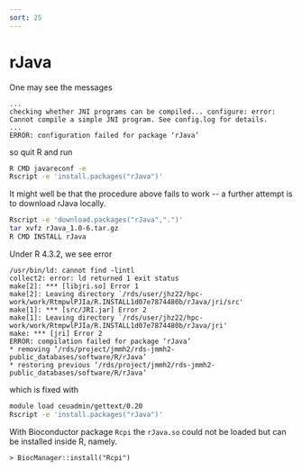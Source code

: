 ```yaml
---
sort: 25
---
```


# rJava

One may see the messages

```
...
checking whether JNI programs can be compiled... configure: error: Cannot compile a simple JNI program. See config.log for details.
...
ERROR: configuration failed for package ‘rJava’
```

so quit R and run

```bash
R CMD javareconf -e
Rscript -e 'install.packages("rJava")'
```

It might well be that the procedure above fails to work -- a further attempt is to download rJava locally.

```bash
Rscript -e 'download.packages("rJava",".")'
tar xvfz rJava_1.0-6.tar.gz
R CMD INSTALL rJava
```

Under R 4.3.2, we see error

```
/usr/bin/ld: cannot find -lintl
collect2: error: ld returned 1 exit status
make[2]: *** [libjri.so] Error 1
make[2]: Leaving directory `/rds/user/jhz22/hpc-work/work/RtmpwlPJIa/R.INSTALL1d07e7874480b/rJava/jri/src'
make[1]: *** [src/JRI.jar] Error 2
make[1]: Leaving directory `/rds/user/jhz22/hpc-work/work/RtmpwlPJIa/R.INSTALL1d07e7874480b/rJava/jri'
make: *** [jri] Error 2
ERROR: compilation failed for package ‘rJava’
* removing ‘/rds/project/jmmh2/rds-jmmh2-public_databases/software/R/rJava’
* restoring previous ‘/rds/project/jmmh2/rds-jmmh2-public_databases/software/R/rJava’
```

which is fixed with

```bash
module load ceuadmin/gettext/0.20
Rscript -e 'install.packages("rJava")'
```

With Bioconductor package `Rcpi` the `rJava.so` could not be loaded but can be installed inside R, namely.

```
> BiocManager::install("Rcpi")
```

